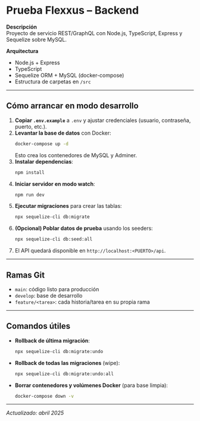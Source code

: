 # Prueba Flexxus – Backend

**Descripción**  
Proyecto de servicio REST/GraphQL con Node.js, TypeScript, Express y Sequelize sobre MySQL.

**Arquitectura**  
- Node.js + Express  
- TypeScript  
- Sequelize ORM + MySQL (docker-compose)  
- Estructura de carpetas en `/src`

---

## Cómo arrancar en modo desarrollo

1. **Copiar `.env.example`** a `.env` y ajustar credenciales (usuario, contraseña, puerto, etc.).  
2. **Levantar la base de datos** con Docker:  
   ```bash
   docker-compose up -d
   ```  
   Esto crea los contenedores de MySQL y Adminer.  
3. **Instalar dependencias**:  
   ```bash
   npm install
   ```  
4. **Iniciar servidor en modo watch**:  
   ```bash
   npm run dev
   ```  
5. **Ejecutar migraciones** para crear las tablas:  
   ```bash
   npx sequelize-cli db:migrate
   ```  
6. **(Opcional) Poblar datos de prueba** usando los seeders:  
   ```bash
   npx sequelize-cli db:seed:all
   ```  
7. El API quedará disponible en `http://localhost:<PUERTO>/api`.

---

## Ramas Git  
- `main`: código listo para producción  
- `develop`: base de desarrollo  
- `feature/<tarea>`: cada historia/tarea en su propia rama

---

## Comandos útiles

- **Rollback de última migración**:  
  ```bash
  npx sequelize-cli db:migrate:undo
  ```  
- **Rollback de todas las migraciones** (wipe):  
  ```bash
  npx sequelize-cli db:migrate:undo:all
  ```  
- **Borrar contenedores y volúmenes Docker** (para base limpia):  
  ```bash
  docker-compose down -v
  ```

---

_Actualizado: abril 2025_

